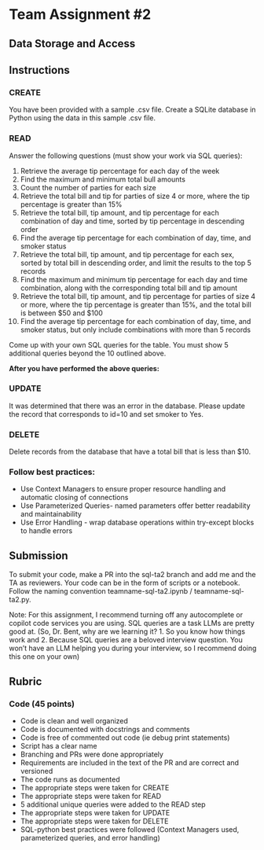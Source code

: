 # Team Assignment #2
## Data Storage and Access

## Instructions
### CREATE
You have been provided with a sample .csv file. Create a SQLite database in Python using the data in this sample .csv file.

### READ
Answer the following questions (must show your work via SQL queries):
1. Retrieve the average tip percentage for each day of the week 
2. Find the maximum and minimum total bull amounts
3. Count the number of parties for each size
4. Retrieve the total bill and tip for parties of size 4 or more, where the tip percentage is greater than 15%
5. Retrieve the total bill, tip amount, and tip percentage for each combination of day and time, sorted by tip percentage in descending order
6. Find the average tip percentage for each combination of day, time, and smoker status
7. Retrieve the total bill, tip amount, and tip percentage for each sex, sorted by total bill in descending order, and limit the results to the top 5 records
8. Find the maximum and minimum tip percentage for each day and time combination, along with the corresponding total bill and tip amount
9. Retrieve the total bill, tip amount, and tip percentage for parties of size 4 or more, where the tip percentage is greater than 15%, and the total bill is between $50 and $100
10. Find the average tip percentage for each combination of day, time, and smoker status, but only include combinations with more than 5 records

Come up with your own SQL queries for the table. You must show 5 additional queries beyond the 10 outlined above. 

**After you have performed the above queries:**

### UPDATE
It was determined that there was an error in the database. Please update the record that corresponds to id=10 and set smoker to Yes. 

### DELETE
Delete records from the database that have a total bill that is less than $10. 

### Follow best practices:
* Use Context Managers to ensure proper resource handling and automatic closing of connections
* Use Parameterized Queries- named parameters offer better readability and maintainability
* Use Error Handling - wrap database operations within try-except blocks to handle errors

## Submission
To submit your code, make a PR into the sql-ta2 branch and add me and the TA as reviewers. Your code can be in the form of scripts or a notebook. Follow the naming convention teamname-sql-ta2.ipynb / teamname-sql-ta2.py. 

Note: For this assignment, I recommend turning off any autocomplete or copilot code services you are using. SQL queries are a task LLMs are pretty good at. (So, Dr. Bent, why are we learning it? 1. So you know how things work and 2. Because SQL queries are a beloved interview question. You won’t have an LLM helping you during your interview, so I recommend doing this one on your own)

## Rubric
### Code (45 points)
* Code is clean and well organized
* Code is documented with docstrings and comments 
* Code is free of commented out code (ie debug print statements)
* Script has a clear name
* Branching and PRs were done appropriately
* Requirements are included in the text of the PR and are correct and versioned
* The code runs as documented
* The appropriate steps were taken for CREATE
* The appropriate steps were taken for READ
* 5 additional unique queries were added to the READ step
* The appropriate steps were taken for UPDATE
* The appropriate steps were taken for DELETE
* SQL-python best practices were followed (Context Managers used, parameterized queries, and error handling)
